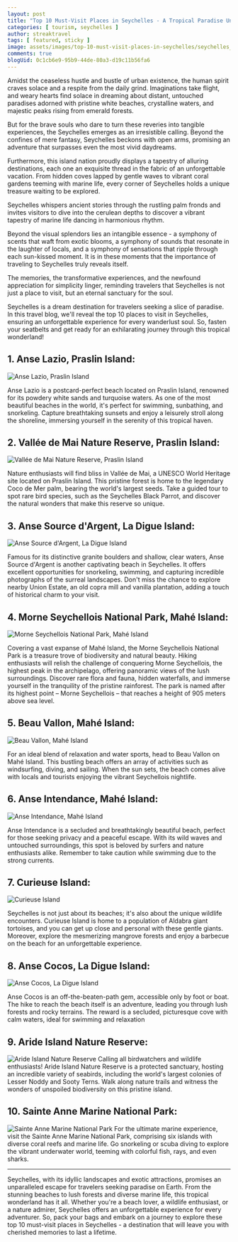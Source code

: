 ```yaml
---
layout: post
title: "Top 10 Must-Visit Places in Seychelles - A Tropical Paradise Unveiled"
categories: [ tourism, seychelles ]
author: streaktravel
tags: [ featured, sticky ]
image: assets/images/top-10-must-visit-places-in-seychelles/seychelles_banner.webp
comments: true
blogUid: 0c1cb6e9-95b9-44de-80a3-d19c11b56fa6
---
```


Amidst the ceaseless hustle and bustle of urban existence, the human spirit craves solace and a respite from the daily grind. Imaginations take flight, and weary hearts find solace in dreaming about distant, untouched paradises adorned with pristine white beaches, crystalline waters, and majestic peaks rising from emerald forests.

But for the brave souls who dare to turn these reveries into tangible experiences, the Seychelles emerges as an irresistible calling. Beyond the confines of mere fantasy, Seychelles beckons with open arms, promising an adventure that surpasses even the most vivid daydreams.

Furthermore, this island nation proudly displays a tapestry of alluring destinations, each one an exquisite thread in the fabric of an unforgettable vacation. From hidden coves lapped by gentle waves to vibrant coral gardens teeming with marine life, every corner of Seychelles holds a unique treasure waiting to be explored.

Seychelles whispers ancient stories through the rustling palm fronds and invites visitors to dive into the cerulean depths to discover a vibrant tapestry of marine life dancing in harmonious rhythm.

Beyond the visual splendors lies an intangible essence - a symphony of scents that waft from exotic blooms, a symphony of sounds that resonate in the laughter of locals, and a symphony of sensations that ripple through each sun-kissed moment. It is in these moments that the importance of traveling to Seychelles truly reveals itself.

The memories, the transformative experiences, and the newfound appreciation for simplicity linger, reminding travelers that Seychelles is not just a place to visit, but an eternal sanctuary for the soul.

Seychelles is a dream destination for travelers seeking a slice of paradise. In this travel blog, we'll reveal the top 10 places to visit in Seychelles, ensuring an unforgettable experience for every wanderlust soul. So, fasten your seatbelts and get ready for an exhilarating journey through this tropical wonderland!

## 1. Anse Lazio, Praslin Island:
![Anse Lazio, Praslin Island](/assets/images/top-10-must-visit-places-in-seychelles/anse_lazio.webp)

Anse Lazio is a postcard-perfect beach located on Praslin Island, renowned for its powdery white sands and turquoise waters. As one of the most beautiful beaches in the world, it's perfect for swimming, sunbathing, and snorkeling. Capture breathtaking sunsets and enjoy a leisurely stroll along the shoreline, immersing yourself in the serenity of this tropical haven.

## 2. Vallée de Mai Nature Reserve, Praslin Island:
![Vallée de Mai Nature Reserve, Praslin Island](/assets/images/top-10-must-visit-places-in-seychelles/valle_de_main_nature_reserve.webp)

Nature enthusiasts will find bliss in Vallée de Mai, a UNESCO World Heritage site located on Praslin Island. This pristine forest is home to the legendary Coco de Mer palm, bearing the world's largest seeds. Take a guided tour to spot rare bird species, such as the Seychelles Black Parrot, and discover the natural wonders that make this reserve so unique.

## 3. Anse Source d'Argent, La Digue Island:
![Anse Source d'Argent, La Digue Island](/assets/images/top-10-must-visit-places-in-seychelles/anse_source_d_argent_la_digue_island.webp)

Famous for its distinctive granite boulders and shallow, clear waters, Anse Source d'Argent is another captivating beach in Seychelles. It offers excellent opportunities for snorkeling, swimming, and capturing incredible photographs of the surreal landscapes. Don't miss the chance to explore nearby Union Estate, an old copra mill and vanilla plantation, adding a touch of historical charm to your visit.

## 4. Morne Seychellois National Park, Mahé Island:
![Morne Seychellois National Park, Mahé Island](/assets/images/top-10-must-visit-places-in-seychelles/morne_seychellois_national_park.webp)

Covering a vast expanse of Mahé Island, the Morne Seychellois National Park is a treasure trove of biodiversity and natural beauty. Hiking enthusiasts will relish the challenge of conquering Morne Seychellois, the highest peak in the archipelago, offering panoramic views of the lush surroundings. Discover rare flora and fauna, hidden waterfalls, and immerse yourself in the tranquility of the pristine rainforest. The park is named after its highest point – Morne Seychellois – that reaches a height of 905 meters above sea level.

## 5. Beau Vallon, Mahé Island:
![Beau Vallon, Mahé Island](/assets/images/top-10-must-visit-places-in-seychelles/beau_vallon.webp)

For an ideal blend of relaxation and water sports, head to Beau Vallon on Mahé Island. This bustling beach offers an array of activities such as windsurfing, diving, and sailing. When the sun sets, the beach comes alive with locals and tourists enjoying the vibrant Seychellois nightlife.

## 6. Anse Intendance, Mahé Island:
![Anse Intendance, Mahé Island](/assets/images/top-10-must-visit-places-in-seychelles/anse_intendance.webp)

Anse Intendance is a secluded and breathtakingly beautiful beach, perfect for those seeking privacy and a peaceful escape. With its wild waves and untouched surroundings, this spot is beloved by surfers and nature enthusiasts alike. Remember to take caution while swimming due to the strong currents.

## 7. Curieuse Island:
![Curieuse Island](/assets/images/top-10-must-visit-places-in-seychelles/curieuse_island.webp)

Seychelles is not just about its beaches; it's also about the unique wildlife encounters. Curieuse Island is home to a population of Aldabra giant tortoises, and you can get up close and personal with these gentle giants. Moreover, explore the mesmerizing mangrove forests and enjoy a barbecue on the beach for an unforgettable experience.

## 8. Anse Cocos, La Digue Island:
![Anse Cocos, La Digue Island](/assets/images/top-10-must-visit-places-in-seychelles/anse_cocos_la_digue_island.webp)

Anse Cocos is an off-the-beaten-path gem, accessible only by foot or boat. The hike to reach the beach itself is an adventure, leading you through lush forests and rocky terrains. The reward is a secluded, picturesque cove with calm waters, ideal for swimming and relaxation

## 9. Aride Island Nature Reserve:
![Aride Island Nature Reserve](/assets/images/top-10-must-visit-places-in-seychelles/aride_island_nature_reserve.webp)
Calling all birdwatchers and wildlife enthusiasts! Aride Island Nature Reserve is a protected sanctuary, hosting an incredible variety of seabirds, including the world's largest colonies of Lesser Noddy and Sooty Terns. Walk along nature trails and witness the wonders of unspoiled biodiversity on this pristine island.

## 10. Sainte Anne Marine National Park:
![Sainte Anne Marine National Park](/assets/images/top-10-must-visit-places-in-seychelles/sainte_anne_marine_national_park.webp)
For the ultimate marine experience, visit the Sainte Anne Marine National Park, comprising six islands with diverse coral reefs and marine life. Go snorkeling or scuba diving to explore the vibrant underwater world, teeming with colorful fish, rays, and even sharks.

---

Seychelles, with its idyllic landscapes and exotic attractions, promises an unparalleled escape for travelers seeking paradise on Earth. From the stunning beaches to lush forests and diverse marine life, this tropical wonderland has it all. Whether you're a beach lover, a wildlife enthusiast, or a nature admirer, Seychelles offers an unforgettable experience for every adventurer. So, pack your bags and embark on a journey to explore these top 10 must-visit places in Seychelles - a destination that will leave you with cherished memories to last a lifetime.